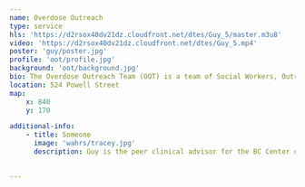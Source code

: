 ```yaml
---
name: Overdose Outreach
type: service
hls: 'https://d2rsox40dv21dz.cloudfront.net/dtes/Guy_5/master.m3u8'
video: 'https://d2rsox40dv21dz.cloudfront.net/dtes/Guy_5.mp4'
poster: 'guy/poster.jpg'
profile: 'oot/profile.jpg'
background: 'oot/background.jpg'
bio: The Overdose Outreach Team (OOT) is a team of Social Workers, Outreach Workers and Peer Support Workers who can follow up with a person after an opioid overdose and connect with people at high risk of overdosing. They can connect people to community resources and provide short term support for those waiting for connection to services.
location: 524 Powell Street
map:
    x: 840
    y: 170

additional-info: 
    - title: Someone
      image: 'wahrs/tracey.jpg'
      description: Guy is the peer clinical advisor for the BC Center on Substance Use, as well as the Overdose Emergency Response and Regional Addiction Program at Vancouver Coastal Health. He is an advocate for harm reduction, and shares his lived experiences with substance use as a reference for positive change.
    

---
```


